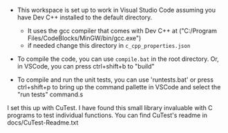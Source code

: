 

- This workspace is set up to work in Visual Studio Code assuming you have Dev C++ installed to the default directory.
    - It uses the gcc compiler that comes with Dev C++ at ("C:/Program Files/CodeBlocks/MinGW/bin/gcc.exe")
    - if needed change this directory in `c_cpp_properties.json`

- To compile the code, you can use `compile.bat` in the root directory. Or, in VSCode, you can press ctrl+shift+b to "build"
- To compile and run the unit tests, you can use 'runtests.bat' or press ctrl+shift+p to bring up the command pallette in VSCode and select the "run tests" command.s



I set this up with CuTest. I have found this small library invaluable with C programs to test individual functions. You can find CuTest's readme in docs/CuTest-Readme.txt